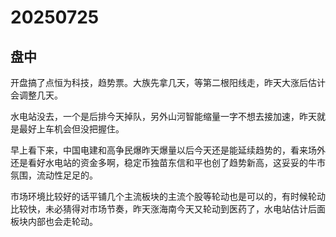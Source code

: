 # 20250725

## 盘中

开盘搞了点恒为科技，趋势票。大族先拿几天，等第二根阳线走，昨天大涨后估计会调整几天。

水电站没去，一个是后排今天掉队，另外山河智能缩量一字不想去接加速，昨天就是最好上车机会但没把握住。

早上看下来，中国电建和高争民爆昨天爆量以后今天还是能延续趋势的，看来场外还是看好水电站的资金多啊，稳定币独苗东信和平也创了趋势新高，这妥妥的牛市氛围，流动性足足的。

市场环境比较好的话平铺几个主流板块的主流个股等轮动也是可以的，有时候轮动比较快，未必猜得对市场节奏，昨天涨海南今天又轮动到医药了，水电站估计后面板块内部也会走轮动。
